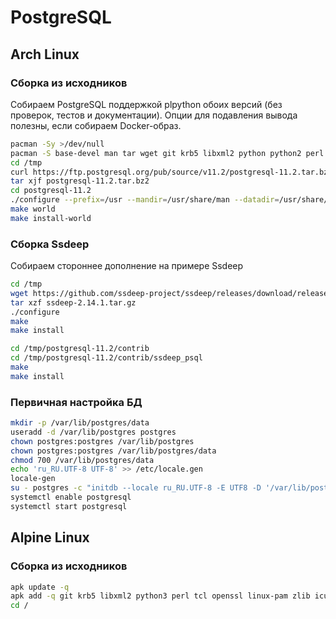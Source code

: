 # PostgreSQL

## Arch Linux
### Сборка из исходников
Собираем PostgreSQL поддержкой plpython обоих версий (без проверок, тестов и документации). Опции для подавления вывода полезны, если собираем Docker-образ.

```bash
pacman -Sy >/dev/null
pacman -S base-devel man tar wget git krb5 libxml2 python python2 perl tcl>=8.6.0 openssl>=1.0.0 pam zlib icu libldap --noconfirm --needed >/dev/null
cd /tmp
curl https://ftp.postgresql.org/pub/source/v11.2/postgresql-11.2.tar.bz2 --output postgresql-11.2.tar.bz2 --silent
tar xjf postgresql-11.2.tar.bz2
cd postgresql-11.2
./configure --prefix=/usr --mandir=/usr/share/man --datadir=/usr/share/postgresql --sysconfdir=/etc --with-gssapi --with-libxml --with-openssl --with-perl --with-python --with-tcl --with-pam --with-system-tzdata=/usr/share/zoneinfo --with-uuid=e2fs --with-icu --with-systemd --with-ldap --enable-nls --enable-thread-safety --disable-rpath PYTHON=/usr/bin/python
make world
make install-world
```

### Сборка Ssdeep
Собираем стороннее дополнение на примере Ssdeep

```bash
cd /tmp
wget https://github.com/ssdeep-project/ssdeep/releases/download/release-2.14.1/ssdeep-2.14.1.tar.gz
tar xzf ssdeep-2.14.1.tar.gz
./configure
make
make install

cd /tmp/postgresql-11.2/contrib
cd /tmp/postgresql-11.2/contrib/ssdeep_psql
make
make install
```

### Первичная настройка БД
```bash
mkdir -p /var/lib/postgres/data
useradd -d /var/lib/postgres postgres
chown postgres:postgres /var/lib/postgres
chown postgres:postgres /var/lib/postgres/data
chmod 700 /var/lib/postgres/data
echo 'ru_RU.UTF-8 UTF-8' >> /etc/locale.gen
locale-gen
su - postgres -c "initdb --locale ru_RU.UTF-8 -E UTF8 -D '/var/lib/postgres/data'"
systemctl enable postgresql
systemctl start postgresql
```

## Alpine Linux
### Сборка из исходников
```sh
apk update -q
apk add -q git krb5 libxml2 python3 perl tcl openssl linux-pam zlib icu libldap
cd /
```

